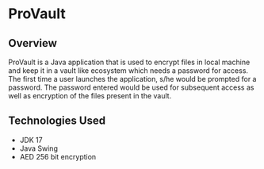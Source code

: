 # ProVault
## Overview
ProVault is a Java application that is used to encrypt files in local machine and keep it in a vault like ecosystem which needs a password for access.
The first time a user launches the application, s/he would be prompted for a password. The password entered would be used for subsequent access as well as encryption of the files present in the vault.
## Technologies Used
- JDK 17
- Java Swing
- AED 256 bit encryption
